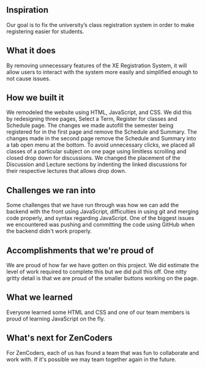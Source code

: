 ## Inspiration
Our goal is to fix the university’s class registration system in order to make registering easier for students.
## What it does
By removing unnecessary features of the XE Registration System, it will allow users to interact with the system more easily and simplified enough to not cause issues.
## How we built it
We remodeled the website using HTML, JavaScript, and CSS. We did this by redesigning three pages, Select a Term, Register for classes and Schedule page. The changes we made autofill the semester being registered for in the first page and remove the Schedule and Summary. The changes made in the second page remove the Schedule and Summary into a tab open menu at the bottom. To avoid unnecessary clicks, we placed all classes of a particular subject on one page using limitless scrolling and closed drop down for discussions. We changed the placement of the Discussion and Lecture sections by indenting the linked discussions for their respective lectures that allows drop down.
## Challenges we ran into
Some challenges that we have run through was how we can add the backend with the front using JavaScript, difficulties in using git and merging code properly, and syntax regarding JavaScript. One of the biggest issues we encountered was pushing and committing the code using GitHub when the backend didn't work properly.  
## Accomplishments that we're proud of
We are proud of how far we have gotten on this project. We did estimate the level of work required to complete this but we did pull this off. One nitty gritty detail is that we are proud of the smaller buttons working on the page. 
## What we learned
Everyone learned some HTML and CSS and one of our team members is proud of learning JavaScript on the fly.
## What's next for ZenCoders
For ZenCoders, each of us has found a team that was fun to collaborate and work with. If it's possible we may team together again in the future.


